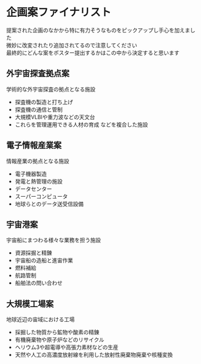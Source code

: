 # 企画案ファイナリスト

提案された企画のなかから特に有力そうなものをピックアップし手心を加えました  
微妙に改変されたり追加されてるので注意してください  
最終的にどんな案をポスター提出するかはこの中から決定すると思います  

## 外宇宙探査拠点案
学術的な外宇宙探査の拠点となる施設

- 探査機の製造と打ち上げ
- 探査機の通信と管制
- 大規模VLBIや重力波などの天文台
- これらを管理運用できる人材の育成
などを複合した施設

## 電子情報産業案
情報産業の拠点となる施設

- 電子機器製造
- 発電と熱管理の施設
- データセンター
- スーパーコンピュータ
- 地球らとのデータ送受信設備

## 宇宙港案
宇宙船にまつわる様々な業務を担う施設

- 資源採掘と精錬
- 宇宙船の造船と進宙作業
- 燃料補給
- 航路管制
- 船舶法の問い合わせ

## 大規模工場案
地球近辺の宙域における工場

- 採掘した物質から鉱物や酸素の精錬
- 有機廃棄物や原子炉などのリサイクル
- ヘリウム3や超電導や高張力素材などの生産
- 天然や人工の高濃度放射線を利用した放射性廃棄物廃棄や核種変換
